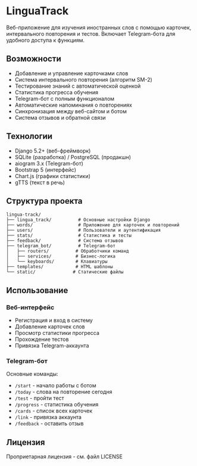 # LinguaTrack

Веб-приложение для изучения иностранных слов с помощью карточек, интервального повторения и тестов. Включает Telegram-бота для удобного доступа к функциям.

## Возможности

- Добавление и управление карточками слов
- Система интервального повторения (алгоритм SM-2)
- Тестирование знаний с автоматической оценкой
- Статистика прогресса обучения
- Telegram-бот с полным функционалом
- Автоматические напоминания о повторениях
- Синхронизация между веб-сайтом и ботом
- Система отзывов и обратной связи

## Технологии

- Django 5.2+ (веб-фреймворк)
- SQLite (разработка) / PostgreSQL (продакшн)
- aiogram 3.x (Telegram-бот)
- Bootstrap 5 (интерфейс)
- Chart.js (графики статистики)
- gTTS (текст в речь)



## Структура проекта

```
lingua-track/
├── lingua_track/          # Основные настройки Django
├── words/                 # Приложение для карточек и повторений
├── users/                 # Пользователи и аутентификация
├── stats/                 # Статистика и тесты
├── feedback/              # Система отзывов
├── telegram_bot/          # Telegram-бот
│   ├── routers/          # Обработчики команд
│   ├── services/         # Бизнес-логика
│   └── keyboards/        # Клавиатуры
├── templates/            # HTML шаблоны
└── static/              # Статические файлы
```

## Использование

### Веб-интерфейс

- Регистрация и вход в систему
- Добавление карточек слов
- Просмотр статистики прогресса
- Прохождение тестов
- Привязка Telegram-аккаунта

### Telegram-бот

Основные команды:
- `/start` - начало работы с ботом
- `/today` - слова на повторение сегодня
- `/test` - пройти тест
- `/progress` - статистика обучения
- `/cards` - список всех карточек
- `/link` - привязка аккаунта
- `/feedback` - оставить отзыв



## Лицензия

Проприетарная лицензия - см. файл LICENSE 